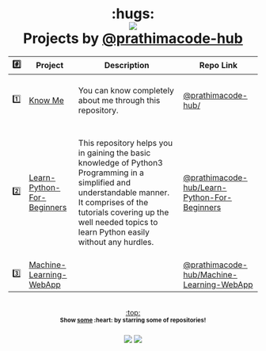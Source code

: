 
<h1 align="center">:hugs:<br><a href="https://github.com/prathimacode-hub"><img src="https://awesome.re/badge.svg"/></a> <br>Projects by <a href="https://github.com/prathimacode-hub">@prathimacode-hub</a>
  </h1>

| :hash: | Project | Description | Repo Link |
|:--------:|---------|-------------|-----------|
| :one:  | [Know Me](https://github.com/prathimacode-hub/)| <br> You can know completely about me through this repository. <br><br> | [@prathimacode-hub/](https://github.com/prathimacode-hub/) |
| :two:  | [Learn-Python-For-Beginners](https://github.com/prathimacode-hub/Learn-Python-For-Beginners)| <br> This repository helps you in gaining the basic knowledge of Python3 Programming in a simplified and understandable manner. It comprises of the tutorials covering up the well needed topics to learn Python easily without any hurdles. <br><br> | [@prathimacode-hub/Learn-Python-For-Beginners](https://github.com/prathimacode-hub/Learn-Python-For-Beginners) |
| :three:  | [Machine-Learning-WebApp](https://github.com/prathimacode-hub/Machine-Learning-WebApp)| <br>  <br><br> | [@prathimacode-hub/Machine-Learning-WebApp](https://github.com/prathimacode-hub/Machine-Learning-WebApp) |


<p align="center"><br><a href="#hugs-projects-by-prathimacode-hub--">:top:</a><br><sup><strong>Show <a href="https://github.com/prathimacode-hub?tab=repositories">some</a>&nbsp;:heart:&nbsp;by starring some of repositories!<strong></sup><br><br><a href="https://twitter.com/prathimak88"> <img src="https://img.shields.io/twitter/follow/prathimak88?style=social" /></a> <a href="https://github.com/prathimacode-hub/"><img src="https://img.shields.io/github/followers/prathimacode-hub.svg?label=Follow%20@prathimacode-hub&style=social"> </a><br></p>
